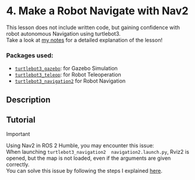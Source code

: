 # 4. Make a Robot Navigate with Nav2

This lesson does not include written code, but gaining confidence with robot autonomous Navigation using turtlebot3.<br/>
Take a look at [my notes](https://github.com/AlePuglisi/navigation-learning/blob/main/nav2-course/4-navigate/Lesson4_Navigate.pdf) for a detailed explanation of the lesson!

### Packages used:
- [``turtlebot3_gazebo``](https://github.com/ROBOTIS-GIT/turtlebot3_simulations/tree/main/turtlebot3_gazebo): for Gazebo Simulation
- [``turtlebot3_teleop``](https://github.com/ROBOTIS-GIT/turtlebot3/tree/main/turtlebot3_teleop): for Robot Teleoperation
- [``turtlebot3_navigation2``](https://github.com/ROBOTIS-GIT/turtlebot3/tree/main/turtlebot3_navigation2) for Robot Navigation

## Description 

## Tutorial 

> [!IMPORTANT]
> Using Nav2 in ROS 2 Humble, you may encounter this issue: <br/>
> When launching ``turtlebot3_navigation2  navigation2.launch.py``, Rviz2 is opened, but the map is not loaded, even if the arguments are given correctly.<br/>
> You can solve this issue by following the steps I explained [here](https://github.com/AlePuglisi/navigation-learning/tree/main/nav2-course#solving-issues).

